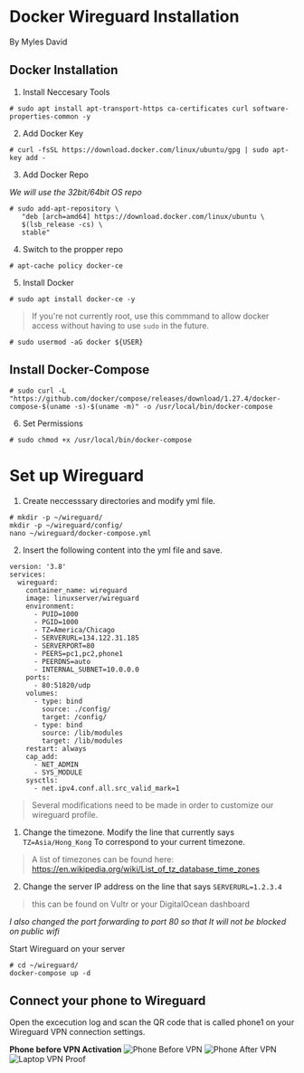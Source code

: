 # Docker Wireguard Installation
By Myles David
## Docker Installation
1. Install Neccesary Tools
~~~ 
# sudo apt install apt-transport-https ca-certificates curl software-properties-common -y
~~~
2. Add Docker Key 
~~~
# curl -fsSL https://download.docker.com/linux/ubuntu/gpg | sudo apt-key add -
~~~
3. Add Docker Repo 

*We will use the 32bit/64bit OS repo*
~~~
# sudo add-apt-repository \
   "deb [arch=amd64] https://download.docker.com/linux/ubuntu \
   $(lsb_release -cs) \
   stable"
~~~
4. Switch to the propper repo
~~~
# apt-cache policy docker-ce
~~~
5. Install Docker 
~~~
# sudo apt install docker-ce -y
~~~
> If you're not currently root, use this commmand to allow docker access without having to use `sudo` in the future.
~~~
# sudo usermod -aG docker ${USER}
~~~
## Install Docker-Compose
~~~
# sudo curl -L "https://github.com/docker/compose/releases/download/1.27.4/docker-compose-$(uname -s)-$(uname -m)" -o /usr/local/bin/docker-compose
~~~
6. Set Permissions 
~~~
# sudo chmod +x /usr/local/bin/docker-compose
~~~
# Set up Wireguard
1. Create neccesssary directories and modify yml file.
~~~
# mkdir -p ~/wireguard/
mkdir -p ~/wireguard/config/
nano ~/wireguard/docker-compose.yml
~~~
2. Insert the following content into the yml file and save.
~~~
version: '3.8'
services:
  wireguard:
    container_name: wireguard
    image: linuxserver/wireguard
    environment:
      - PUID=1000
      - PGID=1000
      - TZ=America/Chicago
      - SERVERURL=134.122.31.185
      - SERVERPORT=80
      - PEERS=pc1,pc2,phone1
      - PEERDNS=auto
      - INTERNAL_SUBNET=10.0.0.0
    ports:
      - 80:51820/udp
    volumes:
      - type: bind
        source: ./config/
        target: /config/
      - type: bind
        source: /lib/modules
        target: /lib/modules
    restart: always
    cap_add:
      - NET_ADMIN
      - SYS_MODULE
    sysctls:
      - net.ipv4.conf.all.src_valid_mark=1
~~~
> Several modifications need to be made in order to customize our wireguard profile. 

1. Change the timezone. Modify the line that currently says `TZ=Asia/Hong_Kong` To correspond to your current timezone. 
> A list of timezones can be found here: https://en.wikipedia.org/wiki/List_of_tz_database_time_zones

2. Change the server IP address on the line that says `SERVERURL=1.2.3.4` 
> this can be found on Vultr or your DigitalOcean dashboard

*I also changed the port forwarding to port 80 so that It will not be blocked on public wifi*

Start Wireguard on your server 
~~~
# cd ~/wireguard/
docker-compose up -d
~~~
## Connect your phone to Wireguard 

Open the excecution log and scan the QR code that is called phone1 on your Wireguard VPN connection settings.

**Phone before VPN Activation**
![Phone Before VPN](https://github.com/mylesndavid/DockerWireguardVPN/blob/main/20211206_174638000_iOS.png)
![Phone After VPN](https://github.com/mylesndavid/DockerWireguardVPN/blob/main/20211206_174653000_iOS.png)
![Laptop VPN Proof](https://github.com/mylesndavid/DockerWireguardVPN/blob/main/laptop%20vpn%20proof%20.png)
